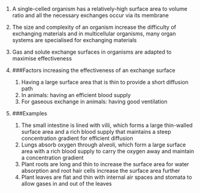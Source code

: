 1. A single-celled organism has a relatively-high surface area to volume ratio and all the necessary exchanges occur via its membrane
2. The size and complexity of an organism increase the difficulty of exchanging materials and in multicellular organisms, many organ systems are specialised for exchanging materials
3. Gas and solute exchange surfaces in organisms are adapted to maximise effectiveness
4. ###Factors increasing the effectiveness of an exchange surface

    1. Having a large surface area that is thin to provide a short diffusion path
    2. In animals: having an efficient blood supply
    3. For gaseous exchange in animals: having good ventilation
5. ###Examples

    1. The small intestine is lined with villi, which forms a large thin-walled surface area and a rich blood supply that maintains a steep concentration gradient for efficient diffusion
    2. Lungs absorb oxygen through alveoli, which form a large surface area with a rich blood supply to carry the oxygen away and maintain a concentration gradient
    3. Plant roots are long and thin to increase the surface area for water absorption and root hair cells increase the surface area further
    4. Plant leaves are flat and thin with internal air spaces and stomata to allow gases in and out of the leaves
